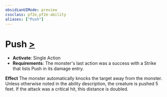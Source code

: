```yaml
---
obsidianUIMode: preview
cssclass: pf2e,pf2e-ability
aliases: ["Push"]
---
```

# Push [>](chapter-9-playing-the-game.md#Actions "Single Action")

- **Activate**: Single Action
- **Requirements**: The monster's last action was a success with a Strike that lists Push in its damage entry.

**Effect** The monster automatically knocks the target away from the monster. Unless otherwise noted in the ability description, the creature is pushed 5 feet. If the attack was a critical hit, this distance is doubled.